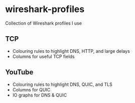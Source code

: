 # wireshark-profiles
Collection of Wireshark profiles I use

## TCP
* Colouring rules to highlight DNS, HTTP, and large delays
* Columns for useful TCP fields

## YouTube
* Colouring rules to highlight DNS, QUIC, and TLS
* Columns for QUIC
* IO graphs for DNS & QUIC

